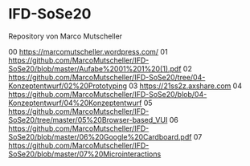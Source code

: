 # IFD-SoSe20 
Repository von Marco Mutscheller

 00 https://marcomutscheller.wordpress.com/
 01 https://github.com/MarcoMutscheller/IFD-SoSe20/blob/master/Aufabe%2001%201%20(1).pdf
 02 https://github.com/MarcoMutscheller/IFD-SoSe20/tree/04-Konzeptentwurf/02%20Prototyping
 03 https://21ss2z.axshare.com
 04 https://github.com/MarcoMutscheller/IFD-SoSe20/blob/04-Konzeptentwurf/04%20Konzeptentwurf
 05 https://github.com/MarcoMutscheller/IFD-SoSe20/tree/master/05%20Browser-based_VUI
 06 https://github.com/MarcoMutscheller/IFD-SoSe20/blob/master/06%20Google%20Cardboard.pdf
 07 https://github.com/MarcoMutscheller/IFD-SoSe20/blob/master/07%20Microinteractions
